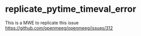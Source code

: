 # replicate_pytime_timeval_error
This is a MWE to replicate this issue https://github.com/openmeeg/openmeeg/issues/312
